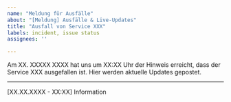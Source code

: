 ```yaml
---
name: "Meldung für Ausfälle"
about: "[Meldung] Ausfälle & Live-Updates"
title: "Ausfall von Service XXX"
labels: incident, issue status
assignees: ''

---
```


Am XX. XXXXX XXXX hat uns um XX:XX Uhr der Hinweis erreicht, dass der Service XXX ausgefallen ist. Hier werden aktuelle Updates gepostet.
___________________________________________________________________________________________________________________________
[XX.XX.XXXX - XX:XX] Information
